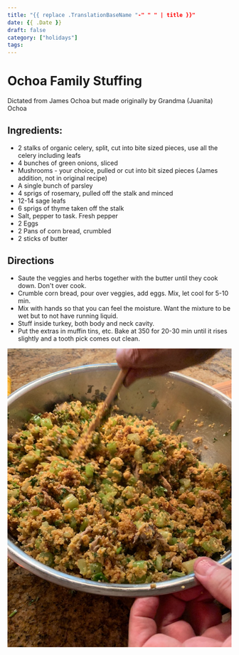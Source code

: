 ```yaml
---
title: "{{ replace .TranslationBaseName "-" " " | title }}"
date: {{ .Date }}
draft: false
category: ["holidays"]
tags:
---
```


# Ochoa Family Stuffing

Dictated from James Ochoa but made originally by Grandma (Juanita) Ochoa

## Ingredients:
- 2 stalks of organic celery, split, cut into bite sized pieces, use all the celery including leafs
- 4 bunches of green onions, sliced
- Mushrooms - your choice, pulled or cut into bit sized pieces (James addition, not in original recipe)
- A single bunch of parsley
- 4 sprigs of rosemary, pulled off the stalk and minced
- 12-14 sage leafs
- 6 sprigs of thyme taken off the stalk 
- Salt, pepper to task. Fresh pepper 
- 2 Eggs
- 2 Pans of corn bread, crumbled
- 2 sticks of butter


## Directions
- Saute the veggies and herbs together with the butter until they cook down. Don't over cook.
- Crumble corn bread, pour over veggies, add eggs. Mix, let cool for 5-10 min.
- Mix with hands so that you can feel the moisture. Want the mixture to be wet but to not have running liquid.
- Stuff inside turkey, both body and neck cavity.
- Put the extras in muffin tins, etc. Bake at 350 for 20-30 min until it rises slightly and a tooth pick comes out clean.

![](/static/holidays/stuffing.png)